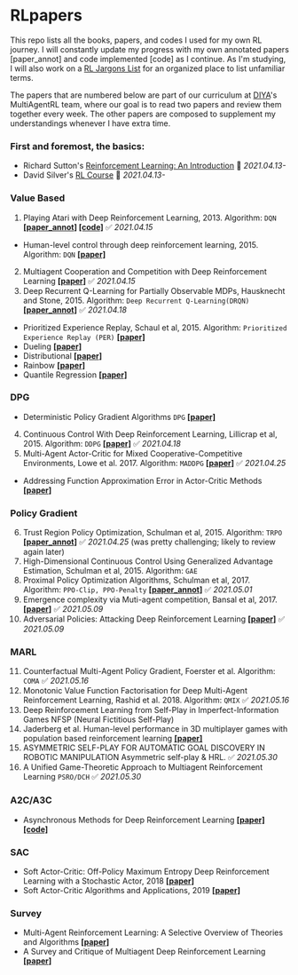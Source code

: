 # RLpapers

This repo lists all the books, papers, and codes I used for my own RL journey.
I will constantly update my progress with my own annotated papers [paper_annot] and code implemented [code] as I continue.
As I'm studying, I will also work on a [RL Jargons List](https://docs.google.com/spreadsheets/d/1TtQPn9n78hDxVIOh44XMBY4sJA3ST4iV2b_Qbw4r5cM/edit#gid=0) for an organized place to list unfamiliar terms.

The papers that are numbered below are part of our curriculum at [DIYA](https://blog.diyaml.com/)'s MultiAgentRL team, where our goal is to read two papers and review them together every week. The other papers are composed to supplement my understandings whenever I have extra time.

### First and foremost, the basics:
- Richard Sutton's [Reinforcement Learning: An Introduction](http://incompleteideas.net/book/the-book.html) 🚧 *2021.04.13-*
- David Silver's [RL Course](https://youtube.com/playlist?list=PLqYmG7hTraZBiG_XpjnPrSNw-1XQaM_gB) 🚧 *2021.04.13-*

### Value Based
1. Playing Atari with Deep Reinforcement Learning, 2013. Algorithm: `DQN` **[[paper_annot]](https://github.com/tylertaewook/RLpapers/blob/main/DQN_annot.pdf) [[code]](https://github.com/tylertaewook/RLpapers/blob/main/DQN.ipynb)** ✅ *2021.04.15*
- Human-level control through deep reinforcement learning, 2015. Algorithm: `DQN` **[[paper]](https://storage.googleapis.com/deepmind-media/dqn/DQNNaturePaper.pdf)**
2. Multiagent Cooperation and Competition with Deep Reinforcement Learning **[[paper]](https://arxiv.org/pdf/1511.08779.pdf)** ✅ *2021.04.15*
3. Deep Recurrent Q-Learning for Partially Observable MDPs, Hausknecht and Stone, 2015. Algorithm: `Deep Recurrent Q-Learning(DRQN)` **[[paper_annot]](https://github.com/tylertaewook/RLpapers/blob/main/DRQN_annot.pdf)** ✅ *2021.04.18*
- Prioritized Experience Replay, Schaul et al, 2015. Algorithm: `Prioritized Experience Replay (PER)` **[[paper]](https://arxiv.org/abs/1511.05952)**
- Dueling **[[paper]](https://arxiv.org/pdf/1511.06581.pdf)**
- Distributional **[[paper]](https://arxiv.org/pdf/1707.06887.pdf)**
- Rainbow **[[paper]](https://arxiv.org/abs/1710.02298)**
- Quantile Regression **[[paper]](https://arxiv.org/abs/1710.10044)**

### DPG
- Deterministic Policy Gradient Algorithms `DPG` **[[paper]](http://proceedings.mlr.press/v32/silver14.pdf)** 
4. Continuous Control With Deep Reinforcement Learning, Lillicrap et al, 2015. Algorithm: `DDPG` **[[paper]](https://github.com/tylertaewook/RLpapers/blob/main/DDPG_annot.pdf)** ✅ *2021.04.18*
5. Multi-Agent Actor-Critic for Mixed Cooperative-Competitive Environments, Lowe et al. 2017. Algorithm: `MADDPG` **[[paper]](https://arxiv.org/abs/1706.02275)** ✅ *2021.04.25*
- Addressing Function Approximation Error in Actor-Critic Methods **[[paper]](https://arxiv.org/pdf/1802.09477.pdf)** 

### Policy Gradient
6. Trust Region Policy Optimization, Schulman et al, 2015. Algorithm: `TRPO` **[[paper_annot]](https://github.com/tylertaewook/RLpapers/blob/main/TRPO_annot.pdf)** ✅ *2021.04.25* (was pretty challenging; likely to review again later)
7. High-Dimensional Continuous Control Using Generalized Advantage Estimation, Schulman et al, 2015. Algorithm: `GAE`
8. Proximal Policy Optimization Algorithms, Schulman et al, 2017. Algorithm: `PPO-Clip, PPO-Penalty` **[[paper_annot]](https://github.com/tylertaewook/RLpapers/blob/main/PPO_annot.pdf)** ✅ *2021.05.01*
9. Emergence complexity via Muti-agent competition, Bansal et al, 2017. **[[paper]](https://arxiv.org/abs/1710.03748)** ✅ *2021.05.09*
10. Adversarial Policies: Attacking Deep Reinforcement Learning **[[paper]](https://arxiv.org/pdf/1905.10615.pdf)** ✅ *2021.05.09*

### MARL
11. Counterfactual Multi-Agent Policy Gradient, Foerster et al. Algorithm: `COMA` ✅ *2021.05.16*
12. Monotonic Value Function Factorisation for Deep Multi-Agent Reinforcement Learning, Rashid et al. 2018. Algorithm: `QMIX` ✅ *2021.05.16*
13. Deep Reinforcement Learning from Self-Play in Imperfect-Information Games NFSP (Neural Fictitious Self-Play)
14. Jaderberg et al. Human-level performance in 3D multiplayer games with population based reinforcement learning  **[[paper]](https://science.sciencemag.org/content/sci/364/6443/859.full.pdf)**
15. ASYMMETRIC SELF-PLAY FOR AUTOMATIC GOAL DISCOVERY IN ROBOTIC MANIPULATION Asymmetric self-play & HRL. ✅ *2021.05.30*
16. A Unified Game-Theoretic Approach to Multiagent Reinforcement Learning `PSRO/DCH` ✅ *2021.05.30*

### A2C/A3C
- Asynchronous Methods for Deep Reinforcement Learning **[[paper]](https://arxiv.org/pdf/1602.01783.pdf) [[code]]()**

### SAC
- Soft Actor-Critic: Off-Policy Maximum Entropy Deep Reinforcement Learning with a Stochastic Actor, 2018 **[[paper]](https://arxiv.org/abs/1801.01290)**
- Soft Actor-Critic Algorithms and Applications, 2019 **[[paper]](https://arxiv.org/abs/1801.01290)**
 
### Survey
- Multi-Agent Reinforcement Learning: A Selective Overview of Theories and Algorithms **[[paper]](https://arxiv.org/pdf/1911.10635.pdf)**
- A Survey and Critique of Multiagent Deep Reinforcement Learning **[[paper]](https://arxiv.org/pdf/1810.05587.pdf)**



